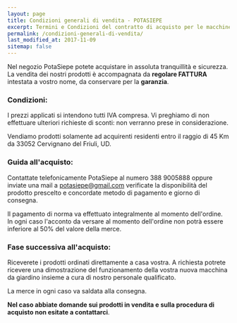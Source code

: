 ```yaml
---
layout: page
title: Condizioni generali di vendita - POTASIEPE
excerpt: Termini e Condizioni del contratto di acquisto per le macchine agricole e da giardino, gli articoli da giardino e le piante venduti da Giardiniere Potasiepe
permalink: /condizioni-generali-di-vendita/
last_modified_at: 2017-11-09
sitemap: false
---
```

Nel negozio PotaSiepe potete acquistare in assoluta tranquillità e sicurezza. La vendita dei nostri prodotti è accompagnata da  **regolare FATTURA** intestata a vostro nome, da conservare per la **garanzia**.

### Condizioni:

I prezzi applicati si intendono tutti IVA compresa. Vi preghiamo di non effettuare ulteriori richieste di sconti: non verranno prese in considerazione.

Vendiamo prodotti solamente ad acquirenti residenti entro il raggio
di 45 Km da 33052 Cervignano del Friuli, UD.

### Guida all'acquisto:

Contattate telefonicamente PotaSiepe al numero 388 9005888 oppure inviate una mail a potasiepe@gmail.com verificate
la disponibilità del prodotto prescelto e concordate metodo di pagamento e giorno di consegna.

Il pagamento di norma va effettuato integralmente al momento dell'ordine. In ogni caso l'acconto da versare al
momento dell'ordine non potrà essere inferiore al 50% del valore della merce.

### Fase successiva all'acquisto:

Riceverete i prodotti ordinati direttamente a casa vostra. A richiesta potrete ricevere una dimostrazione
del funzionamento della vostra nuova macchina da giardino insieme a cura di nostro personale qualificato.

La merce in ogni caso va saldata alla consegna.

**Nel caso abbiate domande sui prodotti in vendita e sulla procedura di acquisto non esitate a contattarci**.
